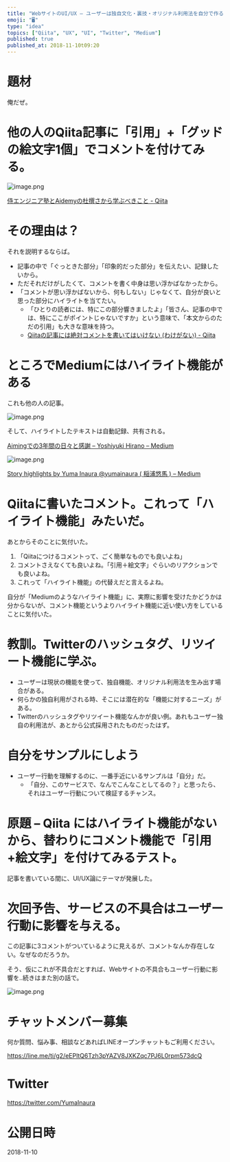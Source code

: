 ```yaml
---
title: "WebサイトのUI/UX – ユーザーは独自文化・裏技・オリジナル利用法を自分で作る。Twitterのハッシュタグ・リツイート機能みたいに。"
emoji: "🖥"
type: "idea"
topics: ["Qiita", "UX", "UI", "Twitter", "Medium"]
published: true
published_at: 2018-11-10t09:20
---
```


# 題材

俺だぜ。


# 他の人のQiita記事に「引用」+「グッドの絵文字1個」でコメントを付けてみる。

![image.png](https://qiita-image-store.s3.amazonaws.com/0/89618/7e0b768f-8aba-3dec-99f0-f95037eca505.png)

[侍エンジニア塾とAidemyの杜撰さから学ぶべきこと - Qiita](https://qiita.com/nkmk/items/ee346c0da365e988e2dd#comment-c526baecdc87f7a6b8ec)




# その理由は？

それを説明するならば。

- 記事の中で「ぐっときた部分」「印象的だった部分」を伝えたい、記録したいから。
- ただそれだけがしたくて、コメントを書く中身は思い浮かばなかったから。
- 「コメントが思い浮かばないから、何もしない」じゃなくて、自分が良いと思った部分にハイライトを当てたい。
  - 「ひとりの読者には、特にこの部分響きましたよ」「皆さん、記事の中では、特にここがポイントじゃないですか」という意味で、「本文からのただの引用」も大きな意味を持つ。
  - [Qiitaの記事には絶対コメントを書いてはいけない (わけがない) - Qiita](https://qiita.com/YumaInaura/items/5532cb4eea013b2f4a4b)

# ところでMediumにはハイライト機能がある

これも他の人の記事。


![image.png](https://qiita-image-store.s3.amazonaws.com/0/89618/89f88f7e-3a48-033f-5e16-e4fbbf159b6b.png)

そして、ハイライトしたテキストは自動記録、共有される。

[Aimingでの3年間の日々と感謝 – Yoshiyuki Hirano – Medium](https://medium.com/@yhirano55/aiming%E3%81%A7%E3%81%AE3%E5%B9%B4%E9%96%93%E3%81%AE%E6%97%A5%E3%80%85%E3%81%A8%E6%84%9F%E8%AC%9D-f575a06129cf)

![image.png](https://qiita-image-store.s3.amazonaws.com/0/89618/17fc8c91-3f5f-d560-5cf6-fcda55fb3ff8.png)

[Story highlights by Yuma Inaura @yumainaura ( 稲浦悠馬 ) – Medium](https://medium.com/@YumaInaura/highlights)


# Qiitaに書いたコメント。これって「ハイライト機能」みたいだ。

あとからそのことに気付いた。

1. 「Qiitaにつけるコメントって、ごく簡単なものでも良いよね」
2. コメントさえなくても良いよね。「引用＋絵文字」ぐらいのリアクションでも良いよね。
3. これって「ハイライト機能」の代替えだと言えるよね。

自分が「Mediumのようなハイライト機能」に、実際に影響を受けたかどうかは分からないが、コメント機能というよりハイライト機能に近い使い方をしていることに気付いた。

# 教訓。Twitterのハッシュタグ、リツイート機能に学ぶ。

- ユーザーは現状の機能を使って、独自機能、オリジナル利用法を生み出す場合がある。
- 何らかの独自利用がされる時、そこには潜在的な「機能に対するニーズ」がある。
- Twitterのハッシュタグやリツイート機能なんかが良い例。あれもユーザー独自の利用法が、あとから公式採用されたものだったはず。

# 自分をサンプルにしよう

- ユーザー行動を理解するのに、一番手近にいるサンプルは「自分」だ。
  - 「自分、このサービスで、なんでこんなことしてるの？」と思ったら、それはユーザー行動について検証するチャンス。

# 原題 – Qiita にはハイライト機能がないから、替わりにコメント機能で「引用+絵文字」を付けてみるテスト。

記事を書いている間に、UI/UX論にテーマが発展した。


# 次回予告、サービスの不具合はユーザー行動に影響を与える。


この記事に3コメントがついているように見えるが、コメントなんか存在しない。なぜなのだろうか。

そう、仮にこれが不具合だとすれば、Webサイトの不具合もユーザー行動に影響を‥続きはまた別の話で。

![image.png](https://qiita-image-store.s3.amazonaws.com/0/89618/77f0159a-43cf-aa9a-6b52-8d18dd8f4254.png)








<!-- Update From Qiita API -->

# チャットメンバー募集


何か質問、悩み事、相談などあればLINEオープンチャットもご利用ください。

https://line.me/ti/g2/eEPltQ6Tzh3pYAZV8JXKZqc7PJ6L0rpm573dcQ





# Twitter


https://twitter.com/YumaInaura


<!-- Update From Qiita API -->



# 公開日時

2018-11-10
